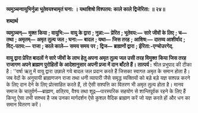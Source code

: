 **व्यमुञ्चन्वायुभिर्नुन्ना भूतेवयश्चामृतं घना: ।** **यथाशिषो विश्पतय: काले काले द्विजेरिता: ॥ २४॥** 

**शब्दार्थ** 

**व्यमुञ्चन्—** **मुक्त किया** **; वायुभि:—** **वायु के द्वारा** **; नुन्ना:—** **प्रेरित** **; भूतेवय:—** **सारे जीवों के लिए** **; च—** **तथा** **; अमृतम्—** **अमृत** **तुल्य जल** **; घना:—** **बादल** **; यथा—** **जिस तरह** **; आशिष:—** **दातव्य आशीर्वाद** **; विट्-पतय:—** **राजा** **; काले काले—** **समय समय** **पर** **; द्विज—** **ब्राह्मणों द्वारा** **; ईरिता:-एन्चोउरगेद्.** 

**वायु द्वारा प्रेरित बादलों ने सारे जीवों के लाभ हेतु अपना अमृत तुल्य जल उसी तरह विमुक्त** **किया जिस तरह राजागण अपने ब्राह्मण पुरोहितों के आदेशानुसार अपनी प्रजा में दान बाँटते हैं।** **तात्पर्य :** श्रील प्रभुपाद की टीका है : ''वर्षा ऋतु में वायु द्वारा उछाले गये बादल जल प्रदान करते हैं जिसका स्वागत अमृत के समान होता है। जब वेदों के अनुयायी ब्राह्मणजन राजा तथा धनी व्यापारी जैसे समृद्ध व्यक्तियों को बड़े बड़े यज्ञ सश्पन्न करने के लिए दान देने के लिए प्रोत्साहित करते हैं, तो ऐसी सश्पत्ति का वितरण भी अमृत तुल्य होता है। मानव समाज के चातुर्वर्ण—ब्राह्मण, क्षति्रय, वैश्य तथा शूद्र—पारस्परिक सहयोग से शान्तिपूर्वक रहने के लिए हैं किन्तु ऐसा तभी सश्भव है जब उनका मार्गदर्शन ऐसे कुशल वैदिक ब्राह्मण करें जो यज्ञ करते हों और धन का समान वितरण करें।  